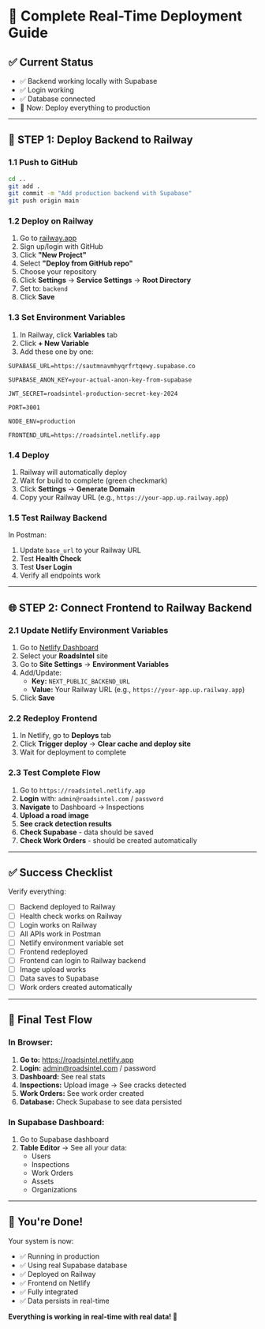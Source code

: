 # 🚀 Complete Real-Time Deployment Guide

## ✅ Current Status
- ✅ Backend working locally with Supabase
- ✅ Login working
- ✅ Database connected
- 🎯 Now: Deploy everything to production

---

## 🚂 STEP 1: Deploy Backend to Railway

### 1.1 Push to GitHub
```bash
cd ..
git add .
git commit -m "Add production backend with Supabase"
git push origin main
```

### 1.2 Deploy on Railway
1. Go to [railway.app](https://railway.app)
2. Sign up/login with GitHub
3. Click **"New Project"**
4. Select **"Deploy from GitHub repo"**
5. Choose your repository
6. Click **Settings** → **Service Settings** → **Root Directory**
7. Set to: `backend`
8. Click **Save**

### 1.3 Set Environment Variables
1. In Railway, click **Variables** tab
2. Click **+ New Variable**
3. Add these one by one:

```
SUPABASE_URL=https://sautmnavmhyqrfrtqewy.supabase.co
```

```
SUPABASE_ANON_KEY=your-actual-anon-key-from-supabase
```

```
JWT_SECRET=roadsintel-production-secret-key-2024
```

```
PORT=3001
```

```
NODE_ENV=production
```

```
FRONTEND_URL=https://roadsintel.netlify.app
```

### 1.4 Deploy
1. Railway will automatically deploy
2. Wait for build to complete (green checkmark)
3. Click **Settings** → **Generate Domain**
4. Copy your Railway URL (e.g., `https://your-app.up.railway.app`)

### 1.5 Test Railway Backend
In Postman:
1. Update `base_url` to your Railway URL
2. Test **Health Check**
3. Test **User Login**
4. Verify all endpoints work

---

## 🌐 STEP 2: Connect Frontend to Railway Backend

### 2.1 Update Netlify Environment Variables
1. Go to [Netlify Dashboard](https://app.netlify.com)
2. Select your **RoadsIntel** site
3. Go to **Site Settings** → **Environment Variables**
4. Add/Update:
   - **Key:** `NEXT_PUBLIC_BACKEND_URL`
   - **Value:** Your Railway URL (e.g., `https://your-app.up.railway.app`)
5. Click **Save**

### 2.2 Redeploy Frontend
1. In Netlify, go to **Deploys** tab
2. Click **Trigger deploy** → **Clear cache and deploy site**
3. Wait for deployment to complete

### 2.3 Test Complete Flow
1. Go to `https://roadsintel.netlify.app`
2. **Login** with: `admin@roadsintel.com` / `password`
3. **Navigate** to Dashboard → Inspections
4. **Upload a road image**
5. **See crack detection results**
6. **Check Supabase** - data should be saved
7. **Check Work Orders** - should be created automatically

---

## ✅ Success Checklist

Verify everything:
- [ ] Backend deployed to Railway
- [ ] Health check works on Railway
- [ ] Login works on Railway
- [ ] All APIs work in Postman
- [ ] Netlify environment variable set
- [ ] Frontend redeployed
- [ ] Frontend can login to Railway backend
- [ ] Image upload works
- [ ] Data saves to Supabase
- [ ] Work orders created automatically

---

## 🎯 Final Test Flow

### In Browser:
1. **Go to:** https://roadsintel.netlify.app
2. **Login:** admin@roadsintel.com / password
3. **Dashboard:** See real stats
4. **Inspections:** Upload image → See cracks detected
5. **Work Orders:** See work order created
6. **Database:** Check Supabase to see data persisted

### In Supabase Dashboard:
1. Go to Supabase dashboard
2. **Table Editor** → See all your data:
   - Users
   - Inspections
   - Work Orders
   - Assets
   - Organizations

---

## 🎉 You're Done!

Your system is now:
- ✅ Running in production
- ✅ Using real Supabase database
- ✅ Deployed on Railway
- ✅ Frontend on Netlify
- ✅ Fully integrated
- ✅ Data persists in real-time

**Everything is working in real-time with real data! 🚀**
